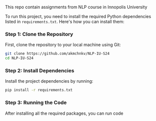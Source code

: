 This repo contain assignments from NLP course in Innopolis University

To run this project, you need to install the required Python dependencies listed in `requirements.txt`. Here's how you can install them:

### Step 1: Clone the Repository

First, clone the repository to your local machine using Git:
```bash
git clone https://github.com/akmchnkv/NLP-IU-S24
cd NLP-IU-S24
```

### Step 2: Install Dependencies

Install the project dependencies by running:

```bash
pip install -r requirements.txt
```

### Step 3: Running the Code

After installing all the required packages, you can run code
